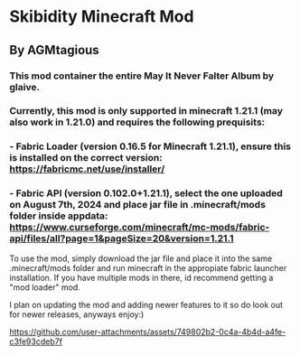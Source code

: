# Skibidity Minecraft Mod
## By AGMtagious

### This mod container the entire May It Never Falter Album by glaive.
### Currently, this mod is only supported in minecraft 1.21.1 (may also work in 1.21.0) and requires the following prequisits:
### - Fabric Loader (version 0.16.5 for Minecraft 1.21.1), ensure this is installed on the correct version: https://fabricmc.net/use/installer/
### - Fabric API (version 0.102.0+1.21.1), select the one uploaded on August 7th, 2024 and place jar file in .minecraft/mods folder inside appdata: https://www.curseforge.com/minecraft/mc-mods/fabric-api/files/all?page=1&pageSize=20&version=1.21.1

To use the mod, simply download the jar file and place it into the same .minecraft/mods folder and run minecraft in the appropiate fabric launcher installation. If you have multiple mods in there, id recommend getting a "mod loader" mod.

I plan on updating the mod and adding newer features to it so do look out for newer releases, anyways enjoy:)

https://github.com/user-attachments/assets/749802b2-0c4a-4b4d-a4fe-c3fe93cdeb7f

